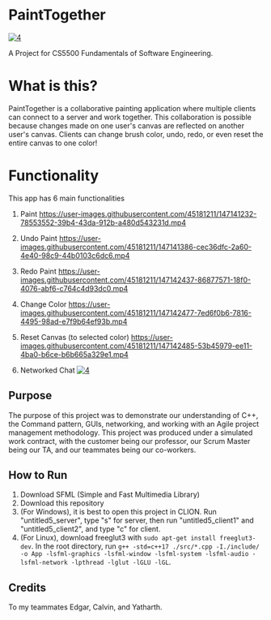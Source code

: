 # PaintTogether
[![4](https://user-images.githubusercontent.com/45181211/147136570-0bd5b0f1-ad03-48c4-a483-8c74e234aca1.PNG)](https://youtu.be/O0215dgTq24?t=245)

A Project for CS5500 Fundamentals of Software Engineering. 

# What is this?
PaintTogether is a collaborative painting application where multiple clients can connect to a server and work together. This collaboration is possible because changes made on one user's canvas are reflected on another user's canvas. Clients can change brush color, undo, redo, or even reset the entire canvas to one color!




# Functionality
This app has 6 main functionalities
1) Paint
https://user-images.githubusercontent.com/45181211/147141232-78553552-39b4-43da-912b-a480d543231d.mp4

3) Undo Paint
https://user-images.githubusercontent.com/45181211/147141386-cec36dfc-2a60-4e40-98c9-44b0103c6dc6.mp4


5) Redo Paint
https://user-images.githubusercontent.com/45181211/147142437-86877571-18f0-4076-abf6-c764c4d93dc0.mp4



7) Change Color
https://user-images.githubusercontent.com/45181211/147142477-7ed6f0b6-7816-4495-98ad-e7f9b64ef93b.mp4


9) Reset Canvas (to selected color)
https://user-images.githubusercontent.com/45181211/147142485-53b45979-ee11-4ba0-b6ce-b6b665a329e1.mp4


12) Networked Chat
[![4](https://user-images.githubusercontent.com/45181211/147136570-0bd5b0f1-ad03-48c4-a483-8c74e234aca1.PNG)](https://youtu.be/O0215dgTq24?t=280)


## Purpose
The purpose of this project was to demonstrate our understanding of C++, the Command pattern, GUIs, networking, and working with an Agile project management methodology. This project was produced under a simulated work contract, with the customer being our professor, our Scrum Master being our TA, and our teammates being our co-workers. 

## How to Run
1) Download SFML (Simple and Fast Multimedia Library)
2) Download this repository
3) (For Windows), it is best to open this project in CLION. Run "untitled5_server", type "s" for server, then run "untitled5_client1" and "untitled5_client2", and type "c" for client.
4) (For Linux), download freeglut3 with `sudo apt-get install freeglut3-dev`. In the root directory, run `g++ -std=c++17 ./src/*.cpp -I./include/ -o App -lsfml-graphics -lsfml-window -lsfml-system -lsfml-audio -lsfml-network -lpthread -lglut -lGLU -lGL`. 


## Credits
To my teammates Edgar, Calvin, and Yatharth.
